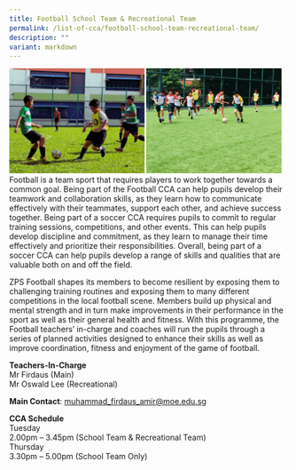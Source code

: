 ```yaml
---
title: Football School Team & Recreational Team
permalink: /list-of-cca/football-school-team-recreational-team/
description: ""
variant: markdown
---
```

![](/images/CCAs/2023_Football_CCA_GIF.gif)
Football is a team sport that requires players to work together towards a common goal. Being part of the Football CCA can help pupils develop their teamwork and collaboration skills, as they learn how to communicate effectively with their teammates, support each other, and achieve success together. Being part of a soccer CCA requires pupils to commit to regular training sessions, competitions, and other events. This can help pupils develop discipline and commitment, as they learn to manage their time effectively and prioritize their responsibilities. Overall, being part of a soccer CCA can help pupils develop a range of skills and qualities that are valuable both on and off the field.

ZPS Football shapes its members to become resilient by exposing them to challenging training routines and exposing them to many different competitions in the local football scene. Members build up physical and mental strength and in turn make improvements in their performance in the sport as well as their general health and fitness. With this programme, the Football teachers’ in-charge and coaches will run the pupils through a series of planned activities designed to enhance their skills as well as improve coordination, fitness and enjoyment of the game of football.

**Teachers-In-Charge**
<br>Mr Firdaus (Main)
<br>Mr Oswald Lee (Recreational)

**Main Contact**: muhammad_firdaus_amir@moe.edu.sg

**CCA Schedule**
<br>Tuesday
<br>2.00pm – 3.45pm (School Team &amp; Recreational Team)
<br>Thursday
<br>3.30pm – 5.00pm (School Team Only)